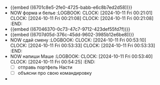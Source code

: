 - {{embed ((6701c8e5-2fe0-4725-babb-e6c8b7ed2d58))}}
- NOW форма и белье
  :LOGBOOK:
  CLOCK: [2024-10-11 Fri 00:21:01]
  CLOCK: [2024-10-11 Fri 00:21:08]
  CLOCK: [2024-10-11 Fri 00:21:08]
  :END:
- {{embed ((67046370-0c73-47c7-9712-423def55fd7f))}}
- {{embed ((6707d05d-376c-45dd-9602-3985b12e6be8))}}
- NOW сдай смену
  :LOGBOOK:
  CLOCK: [2024-10-11 Fri 00:53:10]
  CLOCK: [2024-10-11 Fri 00:53:33]
  CLOCK: [2024-10-11 Fri 00:53:33]
  :END:
- NOW напиши Маше
  :LOGBOOK:
  CLOCK: [2024-10-11 Fri 00:53:40]
  CLOCK: [2024-10-11 Fri 00:54:25]
  :END:
  * [ ] отправь портфель Насти
  * [ ] объясни про свою командировку
-